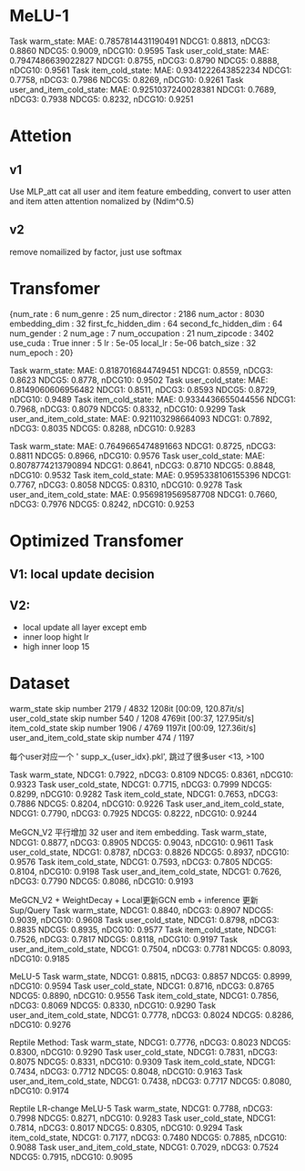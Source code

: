 # MeLU-1
Task warm_state: MAE: 0.7857814431190491 NDCG1:  0.8813, nDCG3:  0.8860 NDCG5:  0.9009, nDCG10:  0.9595
Task user_cold_state: MAE: 0.7947486639022827 NDCG1:  0.8755, nDCG3:  0.8790 NDCG5:  0.8888, nDCG10:  0.9561
Task item_cold_state: MAE: 0.9341222643852234 NDCG1:  0.7758, nDCG3:  0.7986 NDCG5:  0.8269, nDCG10:  0.9261
Task user_and_item_cold_state: MAE: 0.9251037240028381 NDCG1:  0.7689, nDCG3:  0.7938 NDCG5:  0.8232, nDCG10:  0.9251


# Attetion
## v1
Use MLP_att
cat all user and item feature embedding, convert to user atten and item atten
attention nomalized by (Ndim^0.5)

## v2
remove nomailized by factor, just use softmax


# Transfomer

{num_rate : 6
num_genre : 25
num_director : 2186
num_actor : 8030
embedding_dim : 32
first_fc_hidden_dim : 64
second_fc_hidden_dim : 64
num_gender : 2
num_age : 7
num_occupation : 21
num_zipcode : 3402
use_cuda : True
inner : 5
lr : 5e-05
local_lr : 5e-06
batch_size : 32
num_epoch : 20}

Task warm_state: MAE: 0.8187016844749451 NDCG1:  0.8559, nDCG3:  0.8623 NDCG5:  0.8778, nDCG10:  0.9502
Task user_cold_state: MAE: 0.8149060606956482 NDCG1:  0.8511, nDCG3:  0.8593 NDCG5:  0.8729, nDCG10:  0.9489
Task item_cold_state: MAE: 0.9334436655044556 NDCG1:  0.7968, nDCG3:  0.8079 NDCG5:  0.8332, nDCG10:  0.9299
Task user_and_item_cold_state: MAE: 0.921103298664093 NDCG1:  0.7892, nDCG3:  0.8035 NDCG5:  0.8288, nDCG10:  0.9283

Task warm_state: MAE: 0.7649665474891663 NDCG1:  0.8725, nDCG3:  0.8811 NDCG5:  0.8966, nDCG10:  0.9576
Task user_cold_state: MAE: 0.8078774213790894 NDCG1:  0.8641, nDCG3:  0.8710 NDCG5:  0.8848, nDCG10:  0.9532
Task item_cold_state: MAE: 0.9595338106155396 NDCG1:  0.7767, nDCG3:  0.8058 NDCG5:  0.8310, nDCG10:  0.9278
Task user_and_item_cold_state: MAE: 0.9569819569587708 NDCG1:  0.7660, nDCG3:  0.7976 NDCG5:  0.8242, nDCG10:  0.9253

# Optimized Transfomer

## V1: local update decision

## V2: 
- local update all layer except emb
- inner loop hight lr 
- high inner loop 15

# Dataset

warm_state skip number 2179 / 4832
1208it [00:09, 120.87it/s]
user_cold_state skip number 540 / 1208
4769it [00:37, 127.95it/s]
item_cold_state skip number 1906 / 4769
1197it [00:09, 127.36it/s]
user_and_item_cold_state skip number 474 / 1197

每个user对应一个 ' supp_x_{user_idx}.pkl', 跳过了很多user <13, >100


Task warm_state, NDCG1:  0.7922, nDCG3:  0.8109 NDCG5:  0.8361, nDCG10:  0.9323
Task user_cold_state, NDCG1:  0.7715, nDCG3:  0.7999 NDCG5:  0.8299, nDCG10:  0.9282
Task item_cold_state, NDCG1:  0.7653, nDCG3:  0.7886 NDCG5:  0.8204, nDCG10:  0.9226
Task user_and_item_cold_state, NDCG1:  0.7790, nDCG3:  0.7925 NDCG5:  0.8222, nDCG10:  0.9244

MeGCN_V2 平行增加 32 user and item embedding.
Task warm_state, NDCG1:  0.8877, nDCG3:  0.8905 NDCG5:  0.9043, nDCG10:  0.9611
Task user_cold_state, NDCG1:  0.8787, nDCG3:  0.8826 NDCG5:  0.8937, nDCG10:  0.9576
Task item_cold_state, NDCG1:  0.7593, nDCG3:  0.7805 NDCG5:  0.8104, nDCG10:  0.9198
Task user_and_item_cold_state, NDCG1:  0.7626, nDCG3:  0.7790 NDCG5:  0.8086, nDCG10:  0.9193

MeGCN_V2 + WeightDecay + Local更新GCN emb + inference 更新Sup/Query
Task warm_state, NDCG1:  0.8840, nDCG3:  0.8907 NDCG5:  0.9039, nDCG10:  0.9608
Task user_cold_state, NDCG1:  0.8798, nDCG3:  0.8835 NDCG5:  0.8935, nDCG10:  0.9577
Task item_cold_state, NDCG1:  0.7526, nDCG3:  0.7817 NDCG5:  0.8118, nDCG10:  0.9197
Task user_and_item_cold_state, NDCG1:  0.7504, nDCG3:  0.7781 NDCG5:  0.8093, nDCG10:  0.9185


MeLU-5
Task warm_state, NDCG1:  0.8815, nDCG3:  0.8857 NDCG5:  0.8999, nDCG10:  0.9594
Task user_cold_state, NDCG1:  0.8716, nDCG3:  0.8765 NDCG5:  0.8890, nDCG10:  0.9556
Task item_cold_state, NDCG1:  0.7856, nDCG3:  0.8069 NDCG5:  0.8330, nDCG10:  0.9290
Task user_and_item_cold_state, NDCG1:  0.7778, nDCG3:  0.8024 NDCG5:  0.8286, nDCG10:  0.9276


Reptile Method:
Task warm_state, NDCG1:  0.7776, nDCG3:  0.8023 NDCG5:  0.8300, nDCG10:  0.9290
Task user_cold_state, NDCG1:  0.7831, nDCG3:  0.8075 NDCG5:  0.8331, nDCG10:  0.9309
Task item_cold_state, NDCG1:  0.7434, nDCG3:  0.7712 NDCG5:  0.8048, nDCG10:  0.9163
Task user_and_item_cold_state, NDCG1:  0.7438, nDCG3:  0.7717 NDCG5:  0.8080, nDCG10:  0.9174

Reptile LR-change MeLU-5
Task warm_state, NDCG1:  0.7788, nDCG3:  0.7998 NDCG5:  0.8271, nDCG10:  0.9283
Task user_cold_state, NDCG1:  0.7814, nDCG3:  0.8017 NDCG5:  0.8305, nDCG10:  0.9294
Task item_cold_state, NDCG1:  0.7177, nDCG3:  0.7480 NDCG5:  0.7885, nDCG10:  0.9088
Task user_and_item_cold_state, NDCG1:  0.7029, nDCG3:  0.7524 NDCG5:  0.7915, nDCG10:  0.9095




